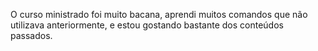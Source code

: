 O curso ministrado foi muito bacana, aprendi muitos comandos que não utilizava anteriormente, e estou gostando bastante dos conteúdos passados.

